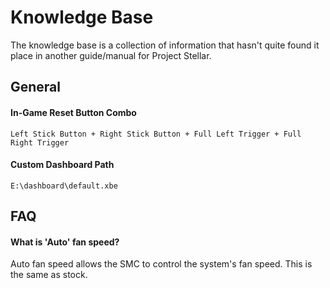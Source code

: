 # Knowledge Base 
The knowledge base is a collection of information that hasn't quite found it place in another guide/manual for Project Stellar.

## General
#### In-Game Reset Button Combo
``Left Stick Button + Right Stick Button + Full Left Trigger + Full Right Trigger``

#### Custom Dashboard Path
``E:\dashboard\default.xbe``

## FAQ

#### What is 'Auto' fan speed?
Auto fan speed allows the SMC to control the system's fan speed. This is the same as stock.
